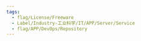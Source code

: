 ```yaml
---
tags:
  - flag/License/Freeware
  - Label/Industry-工业科学/IT/APP/Server/Service
  - flag/APP/DevOps/Repository
---
```

